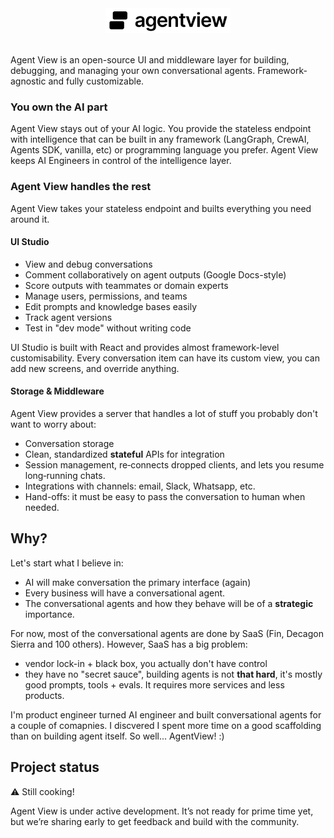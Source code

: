 <div align="center">
  <a href="#">
    <picture>
      <source media="(prefers-color-scheme: dark)" srcset="apps/studio/public/logo.svg" height="40">
      <img alt="agentview logo" src="apps/studio/public/logo.svg" height="40">
    </picture>
  </a>
  <br/><br/>
  <!-- <h1>agentview</h1> -->

</div>

Agent View is an open-source UI and middleware layer for building, debugging, and managing your own conversational agents. Framework-agnostic and fully customizable.

### You own the AI part

Agent View stays out of your AI logic. You provide the stateless endpoint with intelligence that can be built in any framework (LangGraph, CrewAI, Agents SDK, vanilla, etc) or programming language you prefer. Agent View keeps AI Engineers in control of the intelligence layer.

### Agent View handles the rest

Agent View takes your stateless endpoint and builts everything you need around it.

#### UI Studio

- View and debug conversations
- Comment collaboratively on agent outputs (Google Docs-style)
- Score outputs with teammates or domain experts
- Manage users, permissions, and teams
- Edit prompts and knowledge bases easily
- Track agent versions
- Test in "dev mode" without writing code

UI Studio is built with React and provides almost framework-level customisability. Every conversation item can have its custom view, you can add new screens, and override anything.

#### Storage & Middleware

Agent View provides a server that handles a lot of stuff you probably don't want to worry about:

- Conversation storage
- Clean, standardized **stateful** APIs for integration
- Session management, re‑connects dropped clients, and lets you resume long‑running chats.
- Integrations with channels: email, Slack, Whatsapp, etc. 
- Hand-offs: it must be easy to pass the conversation to human when needed.

## Why?

Let's start what I believe in:

- AI will make conversation the primary interface (again)
- Every business will have a conversational agent. 
- The conversational agents and how they behave will be of a **strategic** importance.

For now, most of the conversational agents are done by SaaS (Fin, Decagon Sierra and 100 others). However, SaaS has a big problem:
- vendor lock-in + black box, you actually don't have control
- they have no "secret sauce", building agents is not **that hard**, it's mostly good prompts, tools + evals. It requires more services and less products.

I'm product engineer turned AI engineer and built conversational agents for a couple of comapnies. I discvered I spent more time on a good scaffolding than on building agent itself. So well... AgentView! :)

## Project status

⚠️ Still cooking!

Agent View is under active development. It’s not ready for prime time yet, but we’re sharing early to get feedback and build with the community.

